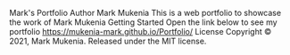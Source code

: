 Mark's Portfolio
Author
Mark Mukenia
This is a web portfolio to showcase the work of Mark Mukenia
Getting Started
Open the link below to see my portfolio
https://mukenia-mark.github.io/Portfolio/
License
Copyright © 2021, Mark Mukenia. Released under the MIT license.
